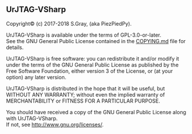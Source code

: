 UrJTAG-VSharp
-------------

Copyright© (c) 2017-2018 S.Gray, (aka PiezPiedPy).

UrJTAG-VSharp is available under the terms of GPL-3.0-or-later.  
See the GNU General Public License contained in the [COPYING.md](COPYING.md) file
for details.

UrJTAG-VSharp is free software: you can redistribute it and/or modify
it under the terms of the GNU General Public License as published by
the Free Software Foundation, either version 3 of the License, or
(at your option) any later version.

UrJTAG-VSharp is distributed in the hope that it will be useful,
but WITHOUT ANY WARRANTY; without even the implied warranty of
MERCHANTABILITY or FITNESS FOR A PARTICULAR PURPOSE.

You should have received a copy of the GNU General Public License
along with UrJTAG-VSharp.  
If not, see <http://www.gnu.org/licenses/>.
